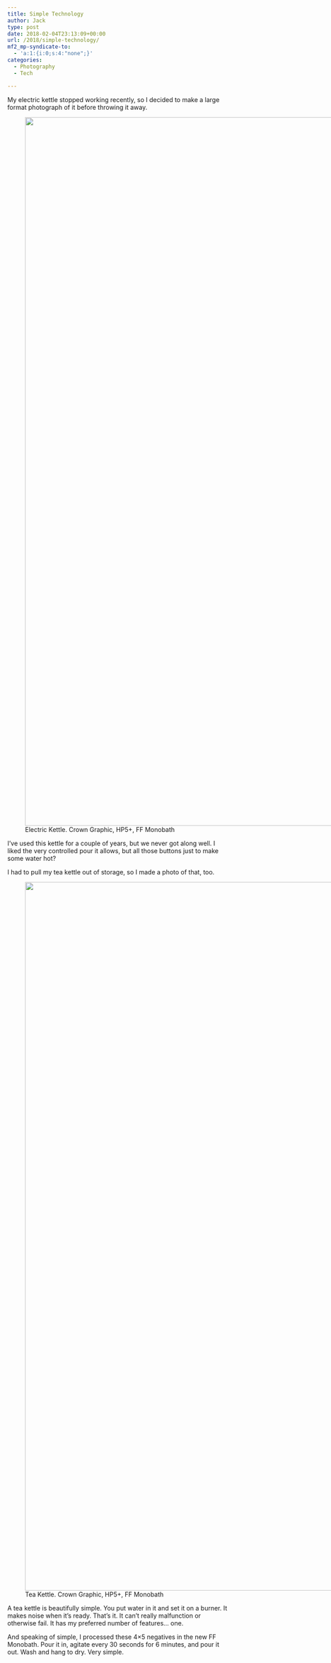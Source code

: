 ```yaml
---
title: Simple Technology
author: Jack
type: post
date: 2018-02-04T23:13:09+00:00
url: /2018/simple-technology/
mf2_mp-syndicate-to:
  - 'a:1:{i:0;s:4:"none";}'
categories:
  - Photography
  - Tech

---
```

My electric kettle stopped working recently, so I decided to make a large format photograph of it before throwing it away.

<figure id="attachment_954" style="width: 1380px" class="wp-caption alignnone"><img class="size-full wp-image-954" src="/wp-content/uploads/2018/02/201802Sunday_Scan1-edit.jpg" alt="" width="1380" height="1600" srcset="/wp-content/uploads/2018/02/201802Sunday_Scan1-edit.jpg 1380w, /wp-content/uploads/2018/02/201802Sunday_Scan1-edit-259x300.jpg 259w, /wp-content/uploads/2018/02/201802Sunday_Scan1-edit-768x890.jpg 768w, /wp-content/uploads/2018/02/201802Sunday_Scan1-edit-883x1024.jpg 883w, /wp-content/uploads/2018/02/201802Sunday_Scan1-edit-750x870.jpg 750w" sizes="(max-width: 1380px) 100vw, 1380px" /><figcaption class="wp-caption-text">Electric Kettle. Crown Graphic, HP5+, FF Monobath</figcaption></figure>

I&#8217;ve used this kettle for a couple of years, but we never got along well. I liked the very controlled pour it allows, but all those buttons just to make some water hot?

I had to pull my tea kettle out of storage, so I made a photo of that, too.

<figure id="attachment_955" style="width: 1280px" class="wp-caption alignnone"><img class="size-full wp-image-955" src="/wp-content/uploads/2018/02/201802Sunday_Scan-edit.jpg" alt="" width="1280" height="1600" srcset="/wp-content/uploads/2018/02/201802Sunday_Scan-edit.jpg 1280w, /wp-content/uploads/2018/02/201802Sunday_Scan-edit-240x300.jpg 240w, /wp-content/uploads/2018/02/201802Sunday_Scan-edit-768x960.jpg 768w, /wp-content/uploads/2018/02/201802Sunday_Scan-edit-819x1024.jpg 819w, /wp-content/uploads/2018/02/201802Sunday_Scan-edit-750x938.jpg 750w" sizes="(max-width: 1280px) 100vw, 1280px" /><figcaption class="wp-caption-text">Tea Kettle. Crown Graphic, HP5+, FF Monobath</figcaption></figure>

A tea kettle is beautifully simple. You put water in it and set it on a burner. It makes noise when it&#8217;s ready. That&#8217;s it. It can&#8217;t really malfunction or otherwise fail. It has my preferred number of features&#8230; one.

And speaking of simple, I processed these 4&#215;5 negatives in the new FF Monobath. Pour it in, agitate every 30 seconds for 6 minutes, and pour it out. Wash and hang to dry. Very simple.

&nbsp;